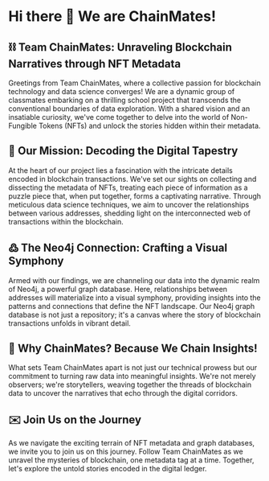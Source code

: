 # Hi there 👋 We are ChainMates!
## ⛓️ Team ChainMates: Unraveling Blockchain Narratives through NFT Metadata

Greetings from Team ChainMates, where a collective passion for blockchain technology and data science converges! We are a dynamic group of classmates embarking on a thrilling school project that transcends the conventional boundaries of data exploration. With a shared vision and an insatiable curiosity, we've come together to delve into the world of Non-Fungible Tokens (NFTs) and unlock the stories hidden within their metadata.

## 🔮 Our Mission: Decoding the Digital Tapestry

At the heart of our project lies a fascination with the intricate details encoded in blockchain transactions. We've set our sights on collecting and dissecting the metadata of NFTs, treating each piece of information as a puzzle piece that, when put together, forms a captivating narrative. Through meticulous data science techniques, we aim to uncover the relationships between various addresses, shedding light on the interconnected web of transactions within the blockchain.

## ߷ The Neo4j Connection: Crafting a Visual Symphony

Armed with our findings, we are channeling our data into the dynamic realm of Neo4j, a powerful graph database. Here, relationships between addresses will materialize into a visual symphony, providing insights into the patterns and connections that define the NFT landscape. Our Neo4j graph database is not just a repository; it's a canvas where the story of blockchain transactions unfolds in vibrant detail.

## 🔗 Why ChainMates? Because We Chain Insights!

What sets Team ChainMates apart is not just our technical prowess but our commitment to turning raw data into meaningful insights. We're not merely observers; we're storytellers, weaving together the threads of blockchain data to uncover the narratives that echo through the digital corridors.

## ✉️ Join Us on the Journey

As we navigate the exciting terrain of NFT metadata and graph databases, we invite you to join us on this journey. Follow Team ChainMates as we unravel the mysteries of blockchain, one metadata tag at a time. Together, let's explore the untold stories encoded in the digital ledger.
